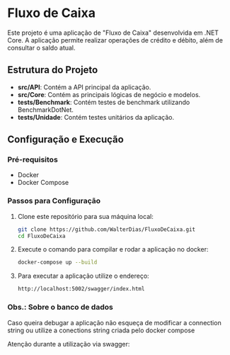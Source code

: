 # Fluxo de Caixa

Este projeto é uma aplicação de "Fluxo de Caixa" desenvolvida em .NET Core. A aplicação permite realizar operações de crédito e débito, além de consultar o saldo atual.

## Estrutura do Projeto

- **src/API**: Contém a API principal da aplicação.
- **src/Core**: Contém as principais lógicas de negócio e modelos.
- **tests/Benchmark**: Contém testes de benchmark utilizando BenchmarkDotNet.
- **tests/Unidade**: Contém testes unitários da aplicação.

## Configuração e Execução

### Pré-requisitos

- Docker
- Docker Compose

### Passos para Configuração

1. Clone este repositório para sua máquina local:
   ```bash
   git clone https://github.com/WalterDias/FluxoDeCaixa.git
   cd FluxoDeCaixa

2. Execute o comando para compilar e rodar a aplicação no docker:
   ```bash
   docker-compose up --build

3. Para executar a aplicação utilize o endereço:
   ```bash
   http://localhost:5002/swagger/index.html

### Obs.: Sobre o banco de dados 
Caso queira debugar a aplicação não esqueça de modificar a connection string ou utilize a conections string criada pelo docker compose

Atenção durante a utilização via swagger:


